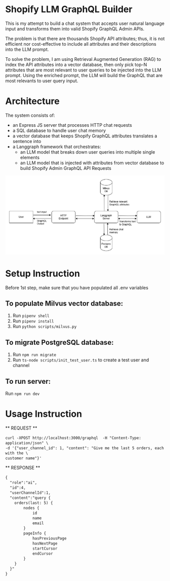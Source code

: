 # Shopify LLM GraphQL Builder

This is my attempt to build a chat system that accepts user natural language input
and transforms them into valid Shopify GraphQL Admin APIs.

The problem is that there are thousands Shopify API attributes; thus, it is not efficient
nor cost-effective to include all attributes and their descriptions into the LLM prompt.

To solve the problem, I am using Retrieval Augmented Generation (RAG) to index the
API attributes into a vector database, then only pick top-N attributes that are
most relevant to user queries to be injected into the LLM prompt. Using the enriched
prompt, the LLM will build the GraphQL that are most relevants to user query input.


# Architecture

The system consists of:
- an Express JS server that processes HTTP chat requests
- a SQL database to handle user chat memory
- a vector database that keeps Shopify GraphQL attributes translates a sentence into
- a Langgraph framework that orchestrates:
  - an LLM model that breaks down user queries into multiple single elements
  - an LLM model that is injected with attributes from vector database to build Shopify Admin GraphQL API Requests

![LLM GraphQL Builder Diagram](docs/shopify_llm_graphql_builder_diagram.png "Architecture Diagram")


# Setup Instruction

Before 1st step, make sure that you have populated all .env variables

## To populate Milvus vector database:
1. Run `pipenv shell`
2. Run `pipenv install`
3. Run `python scripts/milvus.py`

## To migrate PostgreSQL database:
1. Run `npm run migrate`
2. Run `ts-node scripts/init_test_user.ts` to create a test user and channel

## To run server:
Run `npm run dev`


# Usage Instruction

** REQUEST **
```
curl -XPOST http://localhost:3000/graphql  -H "Content-Type: application/json" \
-d '{"user_channel_id": 1, "content": "Give me the last 5 orders, each with the \
customer name"}'
```

** RESPONSE **
```
{
  "role":"ai",
  "id":4,
  "userChannelId":1,
  "content":"query {
    orders(last: 5) {
        nodes {
            id
            name
            email
        }
        pageInfo {
            hasPreviousPage
            hasNextPage
            startCursor
            endCursor
        }
    }
  }"
}
```
